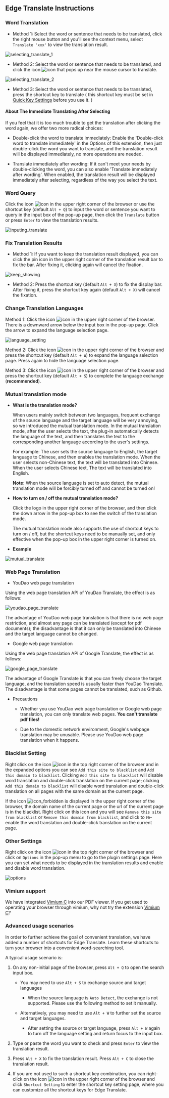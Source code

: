 ## Edge Translate Instructions

### Word Translation

* Method 1: Select the word or sentence that needs to be translated, click the right mouse button and you'll see the context menu, select `Translate 'xxx'` to view the translation result.

![selecting_translate_1](../../images/selecting_translate_1.gif)

* Method 2: Select the word or sentence that needs to be translated, and click the icon ![icon](../../images/icon.png) that pops up near the mouse cursor to translate.

![selecting_translate_2](../../images/selecting_translate_2.gif)

* Method 3: Select the word or sentence that needs to be translated, press the shortcut key to translate ( this shortcut key must be set in [Quick Key Settings](chrome://extensions/shortcuts) before you use it. )

#### About The Immediate Translating After Selecting

If you feel that it is too much trouble to get the translation after clicking the word again, we offer two more radical choices:

* Double-click the word to translate immediately: Enable the 'Double-click word to translate immediately' in the Options of this extension, then just double-click the word you want to translate, and the translation result will be displayed immediately, no more operations are needed.

* Translate immediately after wording: If it can't meet your needs by double-clicking the word, you can also enable 'Translate immediately after wording'. When enabled, the translation result will be displayed immediately after selecting, regardless of the way you select the text.

### Word Query

Click the icon ![icon](../../images/icon.png) in the upper right corner of the browser or use the shortcut key (default `Alt + Q`) to input the word or sentence you want to query in the input box of the pop-up page, then click the `Translate` button or press `Enter` to view the translation results.

![inputing_translate](../../images/inputing_translate.gif)

### Fix Translation Results

* Method 1: If you want to keep the translation result displayed, you can click the pin icon in the upper right corner of the translation result bar to fix the bar. After fixing it, clicking again will cancel the fixation.

![keep_showing](../../images/keep_showing.gif)

* Method 2: Press the shortcut key (default `Alt + X`) to fix the display bar. After fixing it, press the shortcut key again (default `Alt + X`) will cancel the fixation.

### Change Translation Languages

Method 1: Click the icon ![icon](../../images/icon.png) in the upper right corner of the browser. There is a downward arrow below the input box in the pop-up page. Click the arrow to expand the language selection page.

![language_setting](../../images/language_setting.gif)

Method 2: Click the icon ![icon](../../images/icon.png) in the upper right corner of the browser and press the shortcut key (default `Alt + W`) to expand the language selection page. Press again to hide the language selection page.

Method 3: Click the icon ![icon](../../images/icon.png) in the upper right corner of the browser and press the shortcut key (default `Alt + S`) to complete the language exchange (__recommended__).

### Mutual translation mode

* __What is the translation mode?__

  When users mainly switch between two languages, frequent exchange of the source language and the target language will be very annoying, so we introduced the mutual translation mode. In the mutual translation mode, after the user selects the text, the plug-in automatically detects the language of the text, and then translates the text to the corresponding another language according to the user's settings.

  For example: The user sets the source language to English, the target language to Chinese, and then enables the translation mode. When the user selects non-Chinese text, the text will be translated into Chinese. When the user selects Chinese text, The text will be translated into English.

  __Note:__ When the source language is set to auto detect, the mutual translation mode will be forcibly turned off and cannot be turned on!

* __How to turn on / off the mutual translation mode?__

  Click the logo in the upper right corner of the browser, and then click the down arrow in the pop-up box to see the switch of the translation mode.

  The mutual translation mode also supports the use of shortcut keys to turn on / off, but the shortcut keys need to be manually set, and only effective when the pop-up box in the upper right corner is turned on.

* __Example__

![mutual_translate](../../images/mutual_translate.gif)

### Web Page Translation

* YouDao web page translation

Using the web page translation API of YouDao Translate, the effect is as follows:

![youdao_page_translate](../../images/youdao_page_translate.gif)

The advantage of YouDao web page translation is that there is no web page restriction, and almost any page can be translated (except for pdf documents); the disadvantage is that it can only be translated into Chinese and the target language cannot be changed.

* Google web page translation

Using the web page translation API of Google Translate, the effect is as follows:

![google_page_translate](../../images/google_page_translate.gif)

The advantage of Google Translate is that you can freely choose the target language, and the translation speed is usually faster than YouDao Translate. The disadvantage is that some pages cannot be translated, such as Github.

* Precautions

    - Whether you use YouDao web page translation or Google web page translation, you can only translate web pages. __You can't translate pdf files!__

    - Due to the domestic network environment, Google's webpage translation may be unusable. Please use YouDao web page translation when it happens.

### Blacklist Setting

Right click on the icon ![icon](../../images/icon.png) in the top right corner of the browser and in the expanded options you can see `Add this site to blacklist` and `Add this domain to blacklist`. Clicking `Add this site to blacklist` will disable word translation and double-click translation on the current page; clicking `Add this domain to blacklist` will disable word translation and double-click translation on all pages with the same domain as the current page.

If the icon ![icon_forbidden](../../images/icon_forbidden.png) is displayed in the upper right corner of the browser, the domain name of the current page or the url of the current page is in the blacklist. Right click on this icon and you will see `Remove this site from blacklist` or `Remove this domain from blacklist`, and click to re-enable the word translation and double-click translation on the current page.

### Other Settings

Right click on the icon ![icon](../../images/icon.png) in the top right corner of the browser and click on `Options` in the pop-up menu to go to the plugin settings page. Here you can set what needs to be displayed in the translation results and enable and disable word translation.

![options](../../images/options.gif)

### Vimium support

We have integrated [Vimium C](https://github.com/gdh1995/vimium-c) into our PDF viewer. If you get used to operating your browser through vimium, why not try the extension [Vimium C](https://github.com/gdh1995/vimium-c)?

### Advanced usage scenarios

In order to further achieve the goal of convenient translation, we have added a number of shortcuts for Edge Translate. Learn these shortcuts to turn your browser into a convenient word-searching tool.

A typical usage scenario is:

1. On any non-initial page of the browser, press `Alt + Q` to open the search input box.

   * You may need to use `Alt + S` to exchange source and target languages

       + When the source language is `Auto Detect`, the exchange is not supported. Please use the following method to set it manually.

   * Alternatively, you may need to use `Alt + W` to further set the source and target languages.

       + After setting the source or target language, press `Alt + W` again to turn off the language setting and return focus to the input box.

2. Type or paste the word you want to check and press `Enter` to view the translation result.

3. Press `Alt + X` to fix the translation result. Press `Alt + C` to close the translation result.

4. If you are not used to such a shortcut key combination, you can right-click on the icon ![icon](../../images/icon.png) in the upper right corner of the browser and click `Shortcut Setting` to enter the shortcut key setting page, where you can customize all the shortcut keys for Edge Translate.
